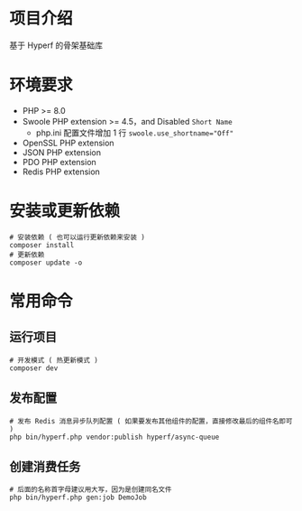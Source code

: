 # 项目介绍

基于 Hyperf 的骨架基础库

# 环境要求
 - PHP >= 8.0
 - Swoole PHP extension >= 4.5，and Disabled `Short Name`
   - php.ini 配置文件增加 1 行 `swoole.use_shortname="Off"`
 - OpenSSL PHP extension
 - JSON PHP extension
 - PDO PHP extension
 - Redis PHP extension
 
# 安装或更新依赖

```
# 安装依赖 ( 也可以运行更新依赖来安装 )
composer install
# 更新依赖
composer update -o
```

# 常用命令

## 运行项目
```
# 开发模式 ( 热更新模式 )
composer dev
```

## 发布配置
```
# 发布 Redis 消息异步队列配置 ( 如果要发布其他组件的配置，直接修改最后的组件名即可 )
php bin/hyperf.php vendor:publish hyperf/async-queue
```

## 创建消费任务

```
# 后面的名称首字母建议用大写，因为是创建同名文件
php bin/hyperf.php gen:job DemoJob
```

